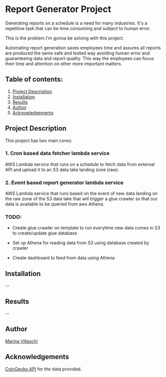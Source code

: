 # Report Generator Project

Generating reports on a schedule is a need for many industries. It's a repetitive task that can be time consuming and subject to human error.

This is the problem I'm gonna be solving with this project.

Automating report generation saves employees time and assures all reports are produced the same safe and tested way avoiding human error and guaranteeing data and report quality. This way the employees can focus their time and attention on other more important matters.

## Table of contents:

1. [Project Description](#description)
2. [Installation](#installation)
3. [Results](#results)
4. [Author](#author)
5. [Acknowledgements](#acknowledgements)

## Project Description <a name="description"></a>

This project has two main cores:

### 1. Cron based data fetcher lambda service

AWS Lambda service that runs on a schedule to fetch data from external API and upload it to an S3 data lake landing zone (raw).

### 2. Event based report generator lambda service

AWS Lambda service that runs based on the event of new data landing on the raw zone of the S3 data lake that will trigger a glue crawler so that our data is available to be queried from aws Athena.

### TODO:

- Create glue crawler on template to run everytime new data comes in S3 to create/update glue database

- Set up Athena for reading data from S3 using database created by crawler

- Create dashboard to feed from data using Athena


<!-- ### Passo a passo do serviço:

1. Acessa o banco de dados e busca as transações da tabela `balances` da conta informada (`account_id`) na data informada (`date`).

2. Com os `type_id`s das transações encontradas, busca os dados nas demais tabelas de interesse, de acordo com o tipo de transação.

3. Une todos esses dados e exporta o arquivo .csv final.



This project is composed of the following steps:

1. Data cleaning

    Preparation of the data provided.

2. Customer Segmentation Report

    Attribute analysis of established customers and the general population in order to create customers segments and be able to identify people of interest within the population.

3. Classification Model

    The previous analysis will be used to predict what individuals will respond to the marketing campaing so that the company can focus on them instead of the entire population. [PyCaret](https://pycaret.gitbook.io/docs/) library will be used for this task! -->


## Installation <a name="installation"></a>

--


<!-- There's no need to install any libraries to run this code on the Anaconda environment. The code should run with no issues using Python versions 3.*. -->


## Results <a name="results"></a>

--

<!-- Each notebook holds one step of the project. They were developed with markdown cells in such a way that it's easy to follow and the conclusions are drawn as it goes.

Also, a blog post of the finding is available [here](https://pandascouple.medium.com/how-to-power-customer-acquisition-marketing-campaings-8ea879f41eca). -->


## Author <a name="author"></a>

[Marina Villaschi](https://www.linkedin.com/in/marinavillaschi/?locale=en_US)

## Acknowledgements <a name="acknowledgements"></a>

[CoinGecko API](https://www.coingecko.com/pt/api) for the data provided.

